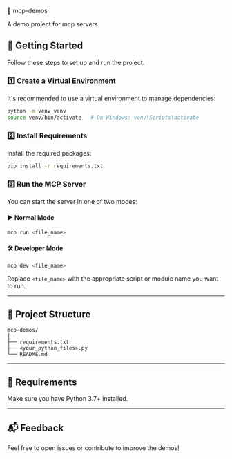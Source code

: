  🧪 mcp-demos

A demo project for mcp servers.
## 🚀 Getting Started

Follow these steps to set up and run the project.

### 1️⃣ Create a Virtual Environment

It's recommended to use a virtual environment to manage dependencies:

```bash
python -m venv venv
source venv/bin/activate   # On Windows: venv\Scripts\activate
```

### 2️⃣ Install Requirements

Install the required packages:

```bash
pip install -r requirements.txt
```

### 3️⃣ Run the MCP Server

You can start the server in one of two modes:

#### ▶️ Normal Mode

```bash
mcp run <file_name>
```

#### 🛠 Developer Mode

```bash
mcp dev <file_name>
```

Replace `<file_name>` with the appropriate script or module name you want to run.

---

## 📁 Project Structure

```
mcp-demos/
│
├── requirements.txt
├── <your_python_files>.py
└── README.md
```

---

## 🧰 Requirements

Make sure you have Python 3.7+ installed.

---

## 📬 Feedback

Feel free to open issues or contribute to improve the demos!
